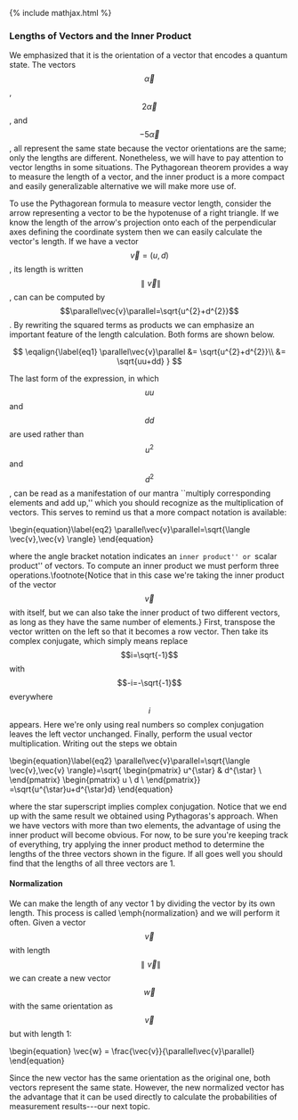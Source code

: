 {% include mathjax.html %}

### Lengths of Vectors and the Inner Product

We emphasized that it is the orientation of a vector that encodes a quantum state.  The vectors $$\vec{\alpha}$$, $$2\vec{\alpha}$$, and $$-5\vec{\alpha}$$, all represent the same state because the vector orientations are the same; only the lengths are different.  Nonetheless, we will have to pay attention to vector lengths in some situations.  The Pythagorean theorem provides a way to measure the length of a vector, and the inner product is a more compact and easily generalizable alternative we will make more use of.

To use the Pythagorean formula to measure vector length, consider the arrow representing a vector to be the hypotenuse of a right triangle.  If we know the length of the arrow's projection onto each of the perpendicular axes defining the coordinate system then we can easily calculate the vector's length.  If we have a vector $$\vec{v} = (u,d)$$, its length is written $$\parallel\vec{v}\parallel$$, can can be computed by $$\parallel\vec{v}\parallel=\sqrt{u^{2}+d^{2}}$$.  By rewriting the squared terms as products we can emphasize an important feature of the length calculation.  Both forms are shown below.

$$
\eqalign{\label{eq1}
\parallel\vec{v}\parallel &= \sqrt{u^{2}+d^{2}}\\
&= \sqrt{uu+dd}
}
$$

The last form of the expression, in which $$uu$$ and $$dd$$ are used rather than $$u^2$$ and $$d^2$$, can be read as a manifestation of our mantra ``multiply corresponding elements and add up,'' which you should recognize as the multiplication of vectors.  This serves to remind us that a more compact notation is available:

\begin{equation}\label{eq2}
\parallel\vec{v}\parallel=\sqrt{\langle \vec{v},\vec{v} \rangle}
\end{equation}

where the angle bracket notation indicates an ``inner product'' or ``scalar product'' of vectors.  To compute an inner product we must perform three operations.\footnote{Notice that in this case we're taking the inner product of the vector $$\vec{v}$$ with itself, but we can also take the inner product of two different vectors, as long as they have the same number of elements.}  First, transpose the vector written on the left so that it becomes a row vector. Then take its complex conjugate, which simply means replace $$i=\sqrt{-1}$$ with $$-i=-\sqrt{-1}$$ everywhere $$i$$ appears. Here we're only using real numbers so complex conjugation leaves the left vector unchanged. Finally, perform the usual vector multiplication.  Writing out the steps we obtain

\begin{equation}\label{eq2}
\parallel\vec{v}\parallel=\sqrt{\langle \vec{v},\vec{v} \rangle}=\sqrt{
\begin{pmatrix}
u^{\star} & d^{\star} \\
\end{pmatrix}
\begin{pmatrix}
  u \\
  d \\
\end{pmatrix}}
=\sqrt{u^{\star}u+d^{\star}d}
\end{equation}

where the star superscript implies complex conjugation.  Notice that we end up with the same result we obtained using Pythagoras's approach.  When we have vectors with more than two elements, the advantage of using the inner product will become obvious.  For now, to be sure you're keeping track of everything, try applying the inner product method to determine the lengths of the three vectors shown in the figure.  If all goes well you should find that the lengths of all three vectors are 1.

#### Normalization
We can make the length of any vector 1 by dividing the vector by its own length.  This process is called \emph{normalization} and we will perform it often.  Given a vector $$\vec{v}$$ with length $$ \parallel \vec{v}\parallel$$ we can create a new vector $$\vec{w}$$ with the same orientation as $$\vec{v}$$ but with length 1:

\begin{equation}
    \vec{w} = \frac{\vec{v}}{\parallel\vec{v}\parallel}
\end{equation}

Since the new vector has the same orientation as the original one, both vectors represent the same state.  However, the new normalized vector has the advantage that it can be used directly  to calculate the probabilities of measurement results---our next topic. 
